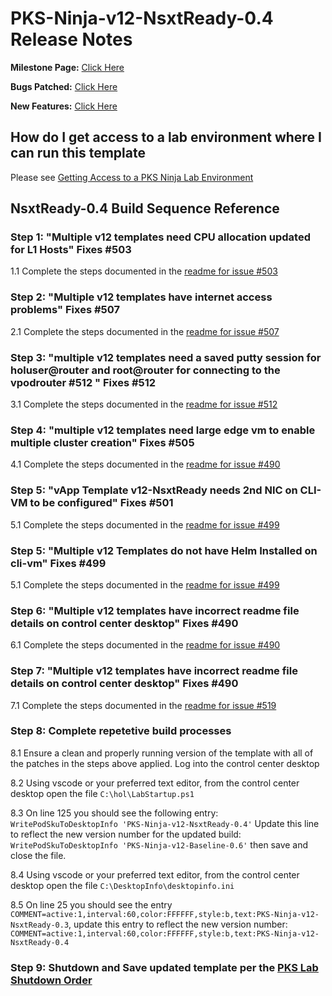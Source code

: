 # PKS-Ninja-v12-NsxtReady-0.4 Release Notes

**Milestone Page:** [Click Here](https://github.com/CNA-Tech/PKS-Ninja/milestone/1)

**Bugs Patched:** [Click Here](https://github.com/CNA-Tech/PKS-Ninja/issues?utf8=%E2%9C%93&q=label%3AAppliesTo%2FvAppTemplate%2Fv12-NsxtReady-0.3++milestone%3AMilestone6425+)

**New Features:** [Click Here](https://github.com/CNA-Tech/PKS-Ninja/issues?utf8=%E2%9C%93&q=label:enhancement/newFeature+label:AppliesTo/vAppTemplate/v12-NsxtReady++milestone:Milestone6425)

## How do I get access to a lab environment where I can run this template

Please see [Getting Access to a PKS Ninja Lab Environment](https://github.com/CNA-Tech/PKS-Ninja/tree/Pks1.4/Courses/GetLabAccess-LA8528)

## NsxtReady-0.4 Build Sequence Reference

### Step 1: "Multiple v12 templates need CPU allocation updated for L1 Hosts" Fixes #503

1.1 Complete the steps documented in the [readme for issue #503](../../../../Patches/503/readme.md)

### Step 2: "Multiple v12 templates have internet access problems" Fixes #507

2.1 Complete the steps documented in the [readme for issue #507](../../../../Patches/507/readme.md)

### Step 3: "multiple v12 templates need a saved putty session for holuser@router and root@router for connecting to the vpodrouter #512 " Fixes #512

3.1 Complete the steps documented in the [readme for issue #512](../../../../Patches/512/readme.md)

### Step 4: "multiple v12 templates need large edge vm to enable multiple cluster creation" Fixes #505

4.1 Complete the steps documented in the [readme for issue #490](../../../../Patches/505/readme.md)

### Step 5: "vApp Template v12-NsxtReady needs 2nd NIC on CLI-VM to be configured" Fixes #501

5.1 Complete the steps documented in the [readme for issue #499](../../../../Patches/499/readme.md)

### Step 5: "Multiple v12 Templates do not have Helm Installed on cli-vm" Fixes #499

5.1 Complete the steps documented in the [readme for issue #499](../../../../Patches/499/readme.md)

### Step 6: "Multiple v12 templates have incorrect readme file details on control center desktop" Fixes #490

6.1 Complete the steps documented in the [readme for issue #490](../../../../Patches/490/readme.md)

### Step 7: "Multiple v12 templates have incorrect readme file details on control center desktop" Fixes #490

7.1 Complete the steps documented in the [readme for issue #519](../../../../Patches/519/readme.md)

### Step 8: Complete repetetive build processes

8.1 Ensure a clean and properly running version of the template with all of the patches in the steps above applied. Log into the control center desktop

8.2 Using vscode or your preferred text editor, from the control center desktop open the file `C:\hol\LabStartup.ps1`

8.3 On line 125 you should see the following entry: `WritePodSkuToDesktopInfo 'PKS-Ninja-v12-NsxtReady-0.4'` Update this line to reflect the new version number for the updated build: `WritePodSkuToDesktopInfo 'PKS-Ninja-v12-Baseline-0.6'` then save and close the file. 

8.4 Using vscode or your preferred text editor, from the control center desktop open the file `C:\DesktopInfo\desktopinfo.ini`

8.5 On line 25 you should see the entry `COMMENT=active:1,interval:60,color:FFFFFF,style:b,text:PKS-Ninja-v12-NsxtReady-0.3`, update this entry to reflect the new version number: `COMMENT=active:1,interval:60,color:FFFFFF,style:b,text:PKS-Ninja-v12-NsxtReady-0.4`

### Step 9: Shutdown and Save updated template per the [PKS Lab Shutdown Order](https://confluence.eng.vmware.com/display/CNA/OneCloud+PKS+Lab+Startup+Optmization#OneCloudPKSLabStartupOptmization-PksLabShutdownOrder)
